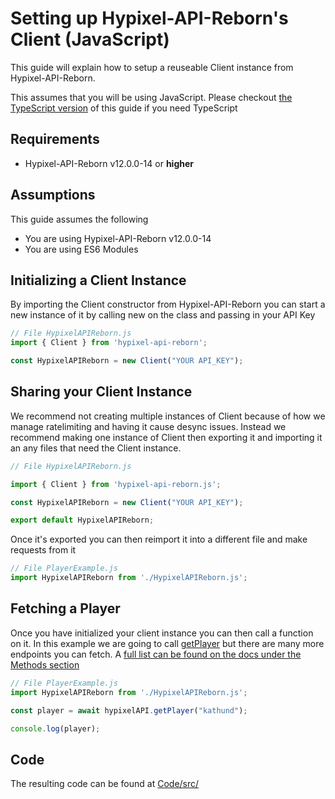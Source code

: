 # Setting up Hypixel-API-Reborn's Client (JavaScript)

This guide will explain how to setup a reuseable Client instance from Hypixel-API-Reborn.

This assumes that you will be using JavaScript. Please checkout
[the TypeScript version](../TypeScript/SettingUpClient.md) of this guide if you need TypeScript

## Requirements

- Hypixel-API-Reborn v12.0.0-14 or **higher**

## Assumptions

This guide assumes the following

- You are using Hypixel-API-Reborn v12.0.0-14
- You are using ES6 Modules

## Initializing a Client Instance

By importing the Client constructor from Hypixel-API-Reborn you can start a new instance of it by calling new on the
class and passing in your API Key

```JavaScript
// File HypixelAPIReborn.js
import { Client } from 'hypixel-api-reborn';

const HypixelAPIReborn = new Client("YOUR API_KEY");
```

## Sharing your Client Instance

We recommend not creating multiple instances of Client because of how we manage ratelimiting and having it cause desync
issues. Instead we recommend making one instance of Client then exporting it and importing it an any files that need the
Client instance.

```JavaScript
// File HypixelAPIReborn.js

import { Client } from 'hypixel-api-reborn.js';

const HypixelAPIReborn = new Client("YOUR API_KEY");

export default HypixelAPIReborn;
```

Once it's exported you can then reimport it into a different file and make requests from it

```JavaScript
// File PlayerExample.js
import HypixelAPIReborn from './HypixelAPIReborn.js';
```

## Fetching a Player

Once you have initialized your client instance you can then call a function on it. In this example we are going to call
[getPlayer](https://hypixel-api-reborn.github.io/hypixel-api-reborn/classes/Client.Client.html#getplayer) but there are
many more endpoints you can fetch. A
[full list can be found on the docs under the Methods section](https://hypixel-api-reborn.github.io/hypixel-api-reborn/classes/Client.Client.html)

```JavaScript
// File PlayerExample.js
import HypixelAPIReborn from './HypixelAPIReborn.js';

const player = await hypixelAPI.getPlayer("kathund");

console.log(player);
```

## Code

The resulting code can be found at
[Code/src/](https://github.com/Hypixel-API-Reborn/hypixel-api-reborn/blob/master/docs/JavaScript/SettingUpClient/Code/src/)
